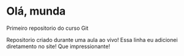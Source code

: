 # Olá, munda
 Primeiro repositorio do curso Git

Repositorio criado durante uma aula ao vivo!
Essa linha eu adicionei diretamento no site! Que impressionante!
